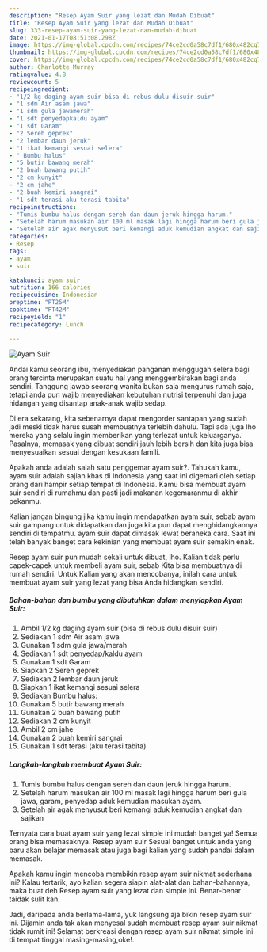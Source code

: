 ```yaml
---
description: "Resep Ayam Suir yang lezat dan Mudah Dibuat"
title: "Resep Ayam Suir yang lezat dan Mudah Dibuat"
slug: 333-resep-ayam-suir-yang-lezat-dan-mudah-dibuat
date: 2021-01-17T08:51:08.298Z
image: https://img-global.cpcdn.com/recipes/74ce2cd0a58c7df1/680x482cq70/ayam-suir-foto-resep-utama.jpg
thumbnail: https://img-global.cpcdn.com/recipes/74ce2cd0a58c7df1/680x482cq70/ayam-suir-foto-resep-utama.jpg
cover: https://img-global.cpcdn.com/recipes/74ce2cd0a58c7df1/680x482cq70/ayam-suir-foto-resep-utama.jpg
author: Charlotte Murray
ratingvalue: 4.8
reviewcount: 5
recipeingredient:
- "1/2 kg daging ayam suir bisa di rebus dulu disuir suir"
- "1 sdm Air asam jawa"
- "1 sdm gula jawamerah"
- "1 sdt penyedapkaldu ayam"
- "1 sdt Garam"
- "2 Sereh geprek"
- "2 lembar daun jeruk"
- "1 ikat kemangi sesuai selera"
- " Bumbu halus"
- "5 butir bawang merah"
- "2 buah bawang putih"
- "2 cm kunyit"
- "2 cm jahe"
- "2 buah kemiri sangrai"
- "1 sdt terasi aku terasi tabita"
recipeinstructions:
- "Tumis bumbu halus dengan sereh dan daun jeruk hingga harum."
- "Setelah harum masukan air 100 ml masak lagi hingga harum beri gula jawa, garam, penyedap aduk kemudian masukan ayam."
- "Setelah air agak menyusut beri kemangi aduk kemudian angkat dan sajikan"
categories:
- Resep
tags:
- ayam
- suir

katakunci: ayam suir 
nutrition: 166 calories
recipecuisine: Indonesian
preptime: "PT25M"
cooktime: "PT42M"
recipeyield: "1"
recipecategory: Lunch

---
```



![Ayam Suir](https://img-global.cpcdn.com/recipes/74ce2cd0a58c7df1/680x482cq70/ayam-suir-foto-resep-utama.jpg)

Andai kamu seorang ibu, menyediakan panganan menggugah selera bagi orang tercinta merupakan suatu hal yang menggembirakan bagi anda sendiri. Tanggung jawab seorang  wanita bukan saja mengurus rumah saja, tetapi anda pun wajib menyediakan kebutuhan nutrisi terpenuhi dan juga hidangan yang disantap anak-anak wajib sedap.

Di era  sekarang, kita sebenarnya dapat mengorder santapan yang sudah jadi meski tidak harus susah membuatnya terlebih dahulu. Tapi ada juga lho mereka yang selalu ingin memberikan yang terlezat untuk keluarganya. Pasalnya, memasak yang dibuat sendiri jauh lebih bersih dan kita juga bisa menyesuaikan sesuai dengan kesukaan famili. 



Apakah anda adalah salah satu penggemar ayam suir?. Tahukah kamu, ayam suir adalah sajian khas di Indonesia yang saat ini digemari oleh setiap orang dari hampir setiap tempat di Indonesia. Kamu bisa membuat ayam suir sendiri di rumahmu dan pasti jadi makanan kegemaranmu di akhir pekanmu.

Kalian jangan bingung jika kamu ingin mendapatkan ayam suir, sebab ayam suir gampang untuk didapatkan dan juga kita pun dapat menghidangkannya sendiri di tempatmu. ayam suir dapat dimasak lewat beraneka cara. Saat ini telah banyak banget cara kekinian yang membuat ayam suir semakin enak.

Resep ayam suir pun mudah sekali untuk dibuat, lho. Kalian tidak perlu capek-capek untuk membeli ayam suir, sebab Kita bisa membuatnya di rumah sendiri. Untuk Kalian yang akan mencobanya, inilah cara untuk membuat ayam suir yang lezat yang bisa Anda hidangkan sendiri.

<!--inarticleads1-->

##### Bahan-bahan dan bumbu yang dibutuhkan dalam menyiapkan Ayam Suir:

1. Ambil 1/2 kg daging ayam suir (bisa di rebus dulu disuir suir)
1. Sediakan 1 sdm Air asam jawa
1. Gunakan 1 sdm gula jawa/merah
1. Sediakan 1 sdt penyedap/kaldu ayam
1. Gunakan 1 sdt Garam
1. Siapkan 2 Sereh geprek
1. Sediakan 2 lembar daun jeruk
1. Siapkan 1 ikat kemangi sesuai selera
1. Sediakan  Bumbu halus:
1. Gunakan 5 butir bawang merah
1. Gunakan 2 buah bawang putih
1. Sediakan 2 cm kunyit
1. Ambil 2 cm jahe
1. Gunakan 2 buah kemiri sangrai
1. Gunakan 1 sdt terasi (aku terasi tabita)




<!--inarticleads2-->

##### Langkah-langkah membuat Ayam Suir:

1. Tumis bumbu halus dengan sereh dan daun jeruk hingga harum.
1. Setelah harum masukan air 100 ml masak lagi hingga harum beri gula jawa, garam, penyedap aduk kemudian masukan ayam.
1. Setelah air agak menyusut beri kemangi aduk kemudian angkat dan sajikan




Ternyata cara buat ayam suir yang lezat simple ini mudah banget ya! Semua orang bisa memasaknya. Resep ayam suir Sesuai banget untuk anda yang baru akan belajar memasak atau juga bagi kalian yang sudah pandai dalam memasak.

Apakah kamu ingin mencoba membikin resep ayam suir nikmat sederhana ini? Kalau tertarik, ayo kalian segera siapin alat-alat dan bahan-bahannya, maka buat deh Resep ayam suir yang lezat dan simple ini. Benar-benar taidak sulit kan. 

Jadi, daripada anda berlama-lama, yuk langsung aja bikin resep ayam suir ini. Dijamin anda tak akan menyesal sudah membuat resep ayam suir nikmat tidak rumit ini! Selamat berkreasi dengan resep ayam suir nikmat simple ini di tempat tinggal masing-masing,oke!.

